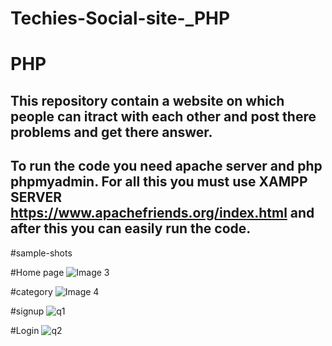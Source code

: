 # Techies-Social-site-_PHP
# PHP
## This repository contain a website on which people can itract with each other and post there problems and get there answer.
## To run the code you need apache server and php phpmyadmin. For all this you must use XAMPP SERVER https://www.apachefriends.org/index.html and after this you can easily run the code.

#sample-shots

#Home page
![Image 3](https://user-images.githubusercontent.com/80634110/140692218-c589ba1f-7acc-429a-8a5c-21291221601e.jpg)

#category
![Image 4](https://user-images.githubusercontent.com/80634110/140692225-5a5761a8-5f2b-46f6-beaf-81ec12b81c49.jpg)

#signup
![q1](https://user-images.githubusercontent.com/80634110/140692257-0d0efabe-ea07-4586-9339-a2fed3d075c7.PNG)

#Login
![q2](https://user-images.githubusercontent.com/80634110/140692265-9eb4758a-8d35-485c-aff2-5fd0cf3d78cb.PNG)


